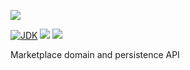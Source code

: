 [![](https://github.com/wutsi/marketplace-access-server/actions/workflows/master.yml/badge.svg)](https://github.com/wutsi/marketplace-access-server/actions/workflows/master.yml)

[![JDK](https://img.shields.io/badge/jdk-11-brightgreen.svg)](https://jdk.java.net/11/)
[![](https://img.shields.io/badge/maven-3.6-brightgreen.svg)](https://maven.apache.org/download.cgi)
![](https://img.shields.io/badge/language-kotlin-blue.svg)

Marketplace domain and persistence API
